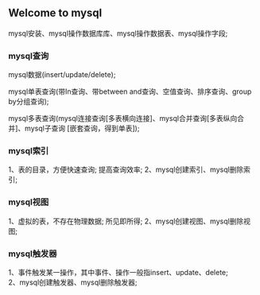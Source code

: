 ## Welcome to mysql
mysql安装、mysql操作数据库库、mysql操作数据表、mysql操作字段;

### mysql查询
mysql数据(insert/update/delete);

mysql单表查询(带In查询、带between and查询、空值查询、排序查询、group by分组查询);

mysql多表查询(mysql连接查询[多表横向连接]、mysql合并查询[多表纵向合并]、mysql子查询
[嵌套查询，得到单表]);
  
### mysql索引
1、表的目录，方便快速查询;      提高查询效率;
2、mysql创建索引、mysql删除索引;
          
### mysql视图
1、虚拟的表，不存在物理数据;     所见即所得;
2、mysql创建视图、mysql删除视图;
          
### mysql触发器
 1、事件触发某一操作，其中事件、操作一般指insert、update、delete;  
 2、mysql创建触发器、mysql删除触发器;
